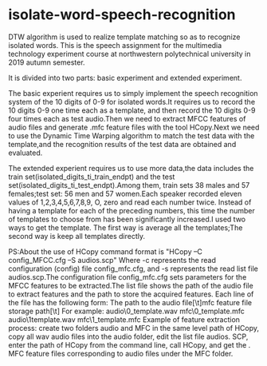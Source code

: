 # isolate-word-speech-recognition
DTW algorithm is used to realize template matching so as to recognize isolated words.
This is the speech assignment for the multimedia technology experiment course at northwestern polytechnical university in 2019 autumn semester.

It is divided into two parts: basic experiment and extended experiment.

The basic experient requires us to simply implement the speech recognition system of the 10 digits of 0-9 for isolated words.It requires us to record the 10 digits 0-9 one time each as a template, and then record the 10 digits 0-9 four times each as test audio.Then we need to extract MFCC features of audio files and generate .mfc feature files with the tool HCopy.Next we need to use the Dynamic Time Warping algorithm to match the test data with the template,and the recognition results of the test data are obtained and evaluated.

The extended experient requires us to use more data,the data includes the train set(isolated_digits_ti_train_endpt) and the test set(isolated_digits_ti_test_endpt).Among them, train sets 38 males and 57 females;test set: 56 men and 57 women.Each speaker recorded eleven values of 1,2,3,4,5,6,7,8,9, O, zero and read each number twice.
Instead of having a template for each of the preceding numbers, this time the number of templates to choose from has been significantly increased.I used two ways to get the template.
The first way is average all the templates;The second way is keep all templates directly.

PS:About the use of HCopy command format is "HCopy –C config_MFCC.cfg –S audios.scp" Where -c represents the read configuration (config) file config_mfc.cfg, and -s represents the read list file audios.scp.The configuration file config_mfc.cfg sets parameters for the MFCC features to be extracted.The list file shows the path of the audio file to extract features and the path to store the acquired features. Each line of the file has the following form:
The path to the audio file[\t]mfc feature file storage path[\t]
For example: 
audio\0_template.wav     mfc\0_template.mfc 
audio\1template.wav      mfc\1_template.mfc
Example of feature extraction process: create two folders audio and MFC in the same level path of HCopy, copy all wav audio files into the audio folder, edit the list file audios. SCP, enter the path of HCopy from the command line, call HCopy, and get the . MFC feature files corresponding to audio files under the MFC folder.


